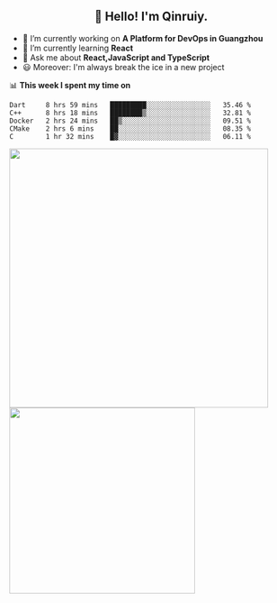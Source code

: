 <h2 align="center">👋 Hello! I'm Qinruiy.</h2>


- 🔭 I’m currently working on **A Platform for DevOps in Guangzhou**
- 🌱 I’m currently learning **React**
- 💬 Ask me about **React,JavaScript and TypeScript**
- 😃 Moreover: I'm always break the ice in a new project

📊 **This week I spent my time on**

<!--START_SECTION:waka-->
```text
Dart     8 hrs 59 mins   █████████░░░░░░░░░░░░░░░░   35.46 % 
C++      8 hrs 18 mins   ████████▒░░░░░░░░░░░░░░░░   32.81 % 
Docker   2 hrs 24 mins   ██▒░░░░░░░░░░░░░░░░░░░░░░   09.51 % 
CMake    2 hrs 6 mins    ██░░░░░░░░░░░░░░░░░░░░░░░   08.35 % 
C        1 hr 32 mins    █▓░░░░░░░░░░░░░░░░░░░░░░░   06.11 % 
```
<!--END_SECTION:waka-->

<p>
<img align="left" width="460" src="https://github-readme-stats.vercel.app/api?username=Qinruiy&custom_title=Qrinruiy's Github Stats&theme=graywhite&hide_border=true"/> <img align="left" width="330" src="https://github-readme-stats.vercel.app/api/top-langs/?username=Qinruiy&layout=compact&theme=graywhite&hide_border=true"/>
</p>

